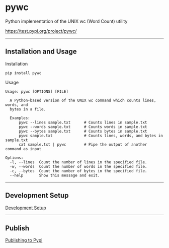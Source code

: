 # pywc
Python implementation of the UNIX wc (Word Count) utility

https://test.pypi.org/project/pywc/

---

## Installation and Usage

Installation
```shell
pip install pywc
```

Usage
```shell
Usage: pywc [OPTIONS] [FILE]

  A Python-based version of the UNIX wc command which counts lines, words, and
  bytes in a file.

  Examples:
      pywc --lines sample.txt      # Counts lines in sample.txt
      pywc --words sample.txt      # Counts words in sample.txt
      pywc --bytes sample.txt      # Counts bytes in sample.txt
      pywc sample.txt              # Counts lines, words, and bytes in sample.txt
      cat sample.txt | pywc        # Pipe the output of another command as input

Options:
  -l, --lines  Count the number of lines in the specified file.
  -w, --words  Count the number of words in the specified file.
  -c, --bytes  Count the number of bytes in the specified file.
  --help       Show this message and exit.

```

---

## Development Setup
[Development Setup](docs/development_setup.md)

---

## Publish
[Publishing to Pypi](docs/publishing_to_pypi.md)
